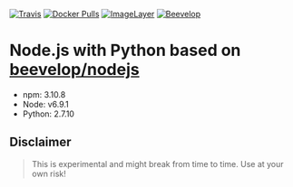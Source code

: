 [![Travis](https://img.shields.io/travis/beevelop/docker-nodejs-python.svg?style=flat-square)](https://travis-ci.org/beevelop/docker-nodejs-python)
[![Docker Pulls](https://img.shields.io/docker/pulls/beevelop/nodejs-python.svg?style=flat-square)](https://links.beevelop.com/d-nodejs-python)
[![ImageLayer](https://badge.imagelayers.io/beevelop/nodejs-python:latest.svg)](https://imagelayers.io/?images=beevelop/nodejs-python:latest)
[![Beevelop](https://links.beevelop.com/honey-badge)](https://beevelop.com)

# Node.js with Python based on [beevelop/nodejs](https://github.com/beevelop/docker-nodejs)
- npm: 3.10.8
- Node: v6.9.1
- Python: 2.7.10

## Disclaimer
> This is experimental and might break from time to time. Use at your own risk!
